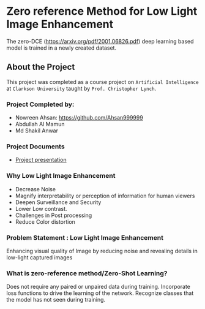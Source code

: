 # Zero reference Method for Low Light Image Enhancement
The zero-DCE (https://arxiv.org/pdf/2001.06826.pdf) deep learning based model is trained in a newly created dataset.

## About the Project
This project was completed as a course project on `Artificial Intelligence` at `Clarkson University` taught by `Prof. Christopher Lynch`.

### Project Completed by:
- Nowreen Ahsan: https://github.com/Ahsan999999
- Abdullah Al Mamun
- Md Shakil Anwar

### Project Documents
- [Project presentation]([https://www.google.com](https://docs.google.com/presentation/d/1yl5oBhv4f7_wn7XyUd5xn5c2HFwIp7z1/edit#slide=id.p1))

### Why Low Light Image Enhancement
- Decrease Noise
- Magnify interpretability or perception of information for human viewers 
- Deepen Surveillance and Security
- Lower Low contrast.
- Challenges in Post processing
- Reduce Color distortion

### Problem Statement : Low Light Image Enhancement
Enhancing visual quality of Image by reducing noise and revealing details in low-light captured images

### What is zero-reference method/Zero-Shot Learning?
Does not require any paired or unpaired data during training. 
Incorporate loss functions to drive the learning of the network.
Recognize classes that the model has not seen during training.





